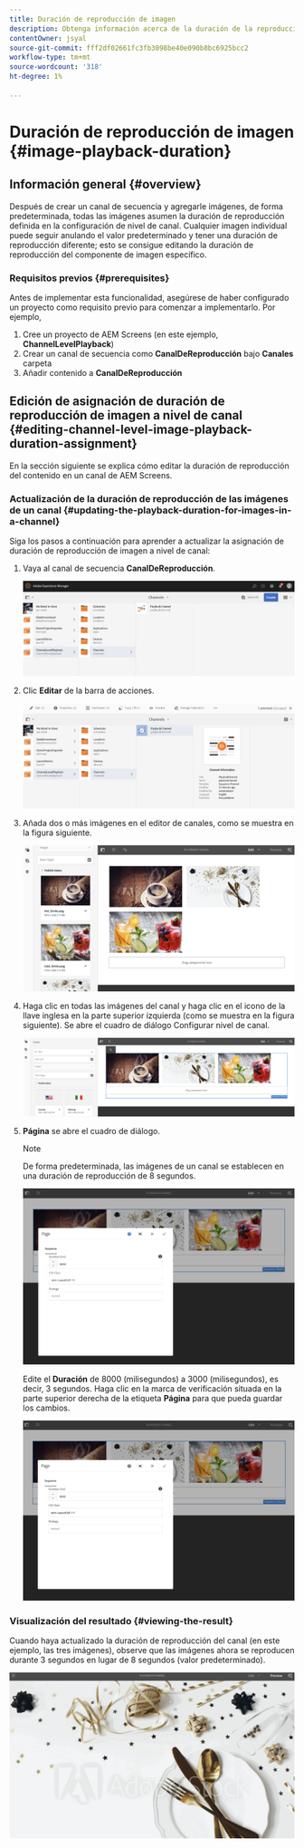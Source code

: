 ```yaml
---
title: Duración de reproducción de imagen
description: Obtenga información acerca de la duración de la reproducción de imágenes en AEM Screens.
contentOwner: jsyal
source-git-commit: fff2df02661fc3fb3098be40e090b8bc6925bcc2
workflow-type: tm+mt
source-wordcount: '318'
ht-degree: 1%

---
```



# Duración de reproducción de imagen {#image-playback-duration}

## Información general {#overview}

Después de crear un canal de secuencia y agregarle imágenes, de forma predeterminada, todas las imágenes asumen la duración de reproducción definida en la configuración de nivel de canal. Cualquier imagen individual puede seguir anulando el valor predeterminado y tener una duración de reproducción diferente; esto se consigue editando la duración de reproducción del componente de imagen específico.

### Requisitos previos {#prerequisites}

Antes de implementar esta funcionalidad, asegúrese de haber configurado un proyecto como requisito previo para comenzar a implementarlo. Por ejemplo,

1. Cree un proyecto de AEM Screens (en este ejemplo, **ChannelLevelPlayback**)
1. Crear un canal de secuencia como **CanalDeReproducción** bajo **Canales** carpeta
1. Añadir contenido a **CanalDeReproducción**

## Edición de asignación de duración de reproducción de imagen a nivel de canal {#editing-channel-level-image-playback-duration-assignment}

En la sección siguiente se explica cómo editar la duración de reproducción del contenido en un canal de AEM Screens.

### Actualización de la duración de reproducción de las imágenes de un canal {#updating-the-playback-duration-for-images-in-a-channel}

Siga los pasos a continuación para aprender a actualizar la asignación de duración de reproducción de imagen a nivel de canal:

1. Vaya al canal de secuencia **CanalDeReproducción**.

   ![screen_shot_2019-06-24at62818pm](assets/screen_shot_2019-06-24at62818pm.png)

1. Clic **Editar** de la barra de acciones.

   ![screen_shot_2019-06-24at70141pm](assets/screen_shot_2019-06-24at70141pm.png)

1. Añada dos o más imágenes en el editor de canales, como se muestra en la figura siguiente.

   ![screen_shot_2019-06-24at90534pm](assets/screen_shot_2019-06-24at90534pm.png)

1. Haga clic en todas las imágenes del canal y haga clic en el icono de la llave inglesa en la parte superior izquierda (como se muestra en la figura siguiente). Se abre el cuadro de diálogo Configurar nivel de canal.

   ![screen_shot_2019-06-25at95945am](assets/screen_shot_2019-06-25at95945am.png)

1. **Página** se abre el cuadro de diálogo.

   >[!NOTE]
   >
   >De forma predeterminada, las imágenes de un canal se establecen en una duración de reproducción de 8 segundos.

   ![screen_shot_2019-06-25at100343am](assets/screen_shot_2019-06-25at100343am.png)

   Edite el **Duración** de 8000 (milisegundos) a 3000 (milisegundos), es decir, 3 segundos. Haga clic en la marca de verificación situada en la parte superior derecha de la etiqueta **Página** para que pueda guardar los cambios.

   ![screen_shot_2019-06-25at101527am](assets/screen_shot_2019-06-25at101527am.png)

### Visualización del resultado {#viewing-the-result}

Cuando haya actualizado la duración de reproducción del canal (en este ejemplo, las tres imágenes), observe que las imágenes ahora se reproducen durante 3 segundos en lugar de 8 segundos (valor predeterminado).

![channel_preview](assets/channel_preview.gif)

